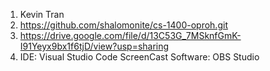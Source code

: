 1. Kevin Tran
2. https://github.com/shalomonite/cs-1400-oproh.git
3. https://drive.google.com/file/d/13C53G_7MSknfGmK-I91Yeyx9bx1f6tjD/view?usp=sharing
4. IDE: Visual Studio Code      ScreenCast Software: OBS Studio
